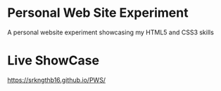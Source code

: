 # Personal Web Site Experiment
A personal website experiment showcasing my HTML5 and CSS3 skills

# Live ShowCase
https://srkngthb16.github.io/PWS/
